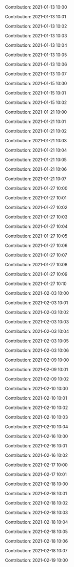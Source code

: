 Contribution: 2021-01-13 10:00

Contribution: 2021-01-13 10:01

Contribution: 2021-01-13 10:02

Contribution: 2021-01-13 10:03

Contribution: 2021-01-13 10:04

Contribution: 2021-01-13 10:05

Contribution: 2021-01-13 10:06

Contribution: 2021-01-13 10:07

Contribution: 2021-01-15 10:00

Contribution: 2021-01-15 10:01

Contribution: 2021-01-15 10:02

Contribution: 2021-01-21 10:00

Contribution: 2021-01-21 10:01

Contribution: 2021-01-21 10:02

Contribution: 2021-01-21 10:03

Contribution: 2021-01-21 10:04

Contribution: 2021-01-21 10:05

Contribution: 2021-01-21 10:06

Contribution: 2021-01-21 10:07

Contribution: 2021-01-27 10:00

Contribution: 2021-01-27 10:01

Contribution: 2021-01-27 10:02

Contribution: 2021-01-27 10:03

Contribution: 2021-01-27 10:04

Contribution: 2021-01-27 10:05

Contribution: 2021-01-27 10:06

Contribution: 2021-01-27 10:07

Contribution: 2021-01-27 10:08

Contribution: 2021-01-27 10:09

Contribution: 2021-01-27 10:10

Contribution: 2021-02-03 10:00

Contribution: 2021-02-03 10:01

Contribution: 2021-02-03 10:02

Contribution: 2021-02-03 10:03

Contribution: 2021-02-03 10:04

Contribution: 2021-02-03 10:05

Contribution: 2021-02-03 10:06

Contribution: 2021-02-09 10:00

Contribution: 2021-02-09 10:01

Contribution: 2021-02-09 10:02

Contribution: 2021-02-10 10:00

Contribution: 2021-02-10 10:01

Contribution: 2021-02-10 10:02

Contribution: 2021-02-10 10:03

Contribution: 2021-02-10 10:04

Contribution: 2021-02-16 10:00

Contribution: 2021-02-16 10:01

Contribution: 2021-02-16 10:02

Contribution: 2021-02-17 10:00

Contribution: 2021-02-17 10:01

Contribution: 2021-02-18 10:00

Contribution: 2021-02-18 10:01

Contribution: 2021-02-18 10:02

Contribution: 2021-02-18 10:03

Contribution: 2021-02-18 10:04

Contribution: 2021-02-18 10:05

Contribution: 2021-02-18 10:06

Contribution: 2021-02-18 10:07

Contribution: 2021-02-19 10:00

